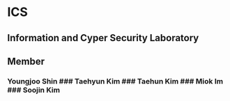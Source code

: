 # ICS
## Information and Cyper Security Laboratory

## Member
### Youngjoo Shin ### Taehyun Kim ### Taehun Kim ### Miok Im ### Soojin Kim

